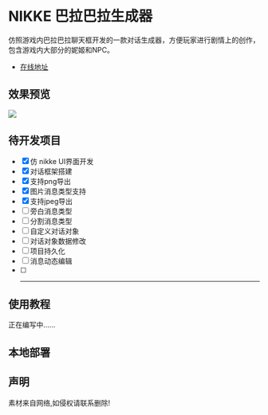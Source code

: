 # NIKKE 巴拉巴拉生成器

仿照游戏内巴拉巴拉聊天框开发的一款对话生成器，方便玩家进行剧情上的创作，包含游戏内大部分的妮姬和NPC。

- [在线地址](https://notfacegui.github.io/)

## 效果预览

![]("docs/images/view.png")

## 待开发项目

- [x] 仿 nikke UI界面开发
- [x] 对话框架搭建
- [x] 支持png导出
- [x] 图片消息类型支持
- [x] 支持jpeg导出
- [ ] 旁白消息类型
- [ ] 分割消息类型
- [ ] 自定义对话对象
- [ ] 对话对象数据修改
- [ ] 项目持久化
- [ ] 消息动态编辑
- [ ] -----------

## 使用教程

正在编写中……

## 本地部署

## 声明

素材来自网络,如侵权请联系删除!
